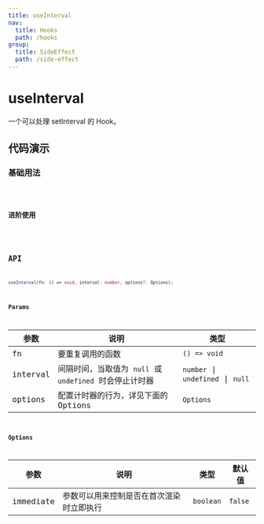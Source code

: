 ```yaml
---
title: useInterval
nav:
  title: Hooks
  path: /hooks
group:
  title: SideEffect
  path: /side-effect
---
```


# useInterval

一个可以处理 setInterval 的 Hook。

## 代码演示

### 基础用法

<code src="./demo/demo1.tsx" />

### 进阶使用

<code src="./demo/demo2.tsx" />

## API

```typescript
useInterval(fn: () => void, interval: number, options?: Options);
```

### Params

| 参数    | 说明                                                    | 类型       |
|---------|---------------------------------------------------------|------------|
| fn      | 要重复调用的函数                                        | `() => void` |
| interval| 间隔时间，当取值为 `null` 或 `undefined` 时会停止计时器 |   `number` \| `undefined` \| `null`    |
| options | 配置计时器的行为，详见下面的 Options                    | `Options`     |


### Options

| 参数      | 说明                                     | 类型    | 默认值 |
|-----------|------------------------------------------|---------|--------|
| immediate | 参数可以用来控制是否在首次渲染时立即执行 | `boolean` | `false`  |
